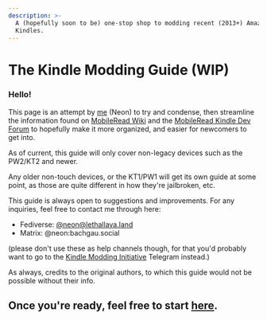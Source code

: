 ```yaml
---
description: >-
  A (hopefully soon to be) one-stop shop to modding recent (2013+) Amazon
  Kindles.
---
```


# The Kindle Modding Guide (WIP)

### Hello!&#x20;

This page is an attempt by [me](https://github.com/hanakomisa) (Neon) to try and condense, then streamline the information found on [MobileRead Wiki](https://wiki.mobileread.com/wiki) and the [MobileRead Kindle Dev Forum](https://www.mobileread.com/forums/forumdisplay.php?f=150) to hopefully make it more organized, and easier for newcomers to get into.&#x20;

As of current, this guide will only cover non-legacy devices such as the PW2/KT2 and newer.

Any older non-touch devices, or the KT1/PW1 will get its own guide at some point, as those are quite different in how they're jailbroken, etc.

This guide is always open to suggestions and improvements. For any inquiries, feel free to contact me through here:

* Fediverse: [@neon@lethallava.land](https://lethallava.land/@neon)
* Matrix: @neon:bachgau.social

(please don't use these as help channels though, for that you'd probably want to go to the [Kindle Modding Initiative](https://t.me/+WY-jEAtM8fEzMWIy) Telegram instead.)

As always, credits to the original authors, to which this guide would not be possible without their info.

## Once you're ready, feel free to start [here](broken-reference).
